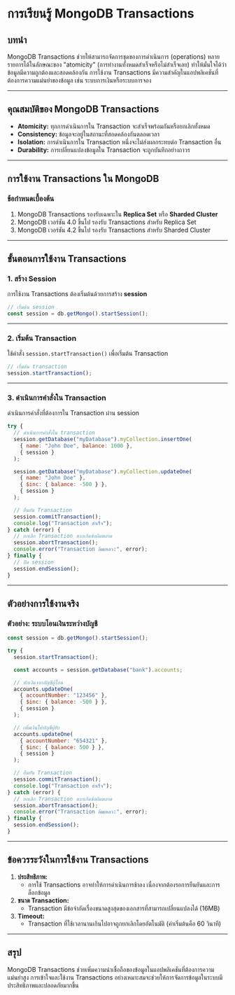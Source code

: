 # การเรียนรู้ MongoDB Transactions

## บทนำ
MongoDB Transactions ช่วยให้สามารถจัดการชุดของการดำเนินการ (operations) หลายรายการได้ในลักษณะของ "atomicity" (การทำงานทั้งหมดสำเร็จหรือไม่สำเร็จเลย) ทำให้มั่นใจได้ว่าข้อมูลมีความถูกต้องและสอดคล้องกัน การใช้งาน Transactions มีความสำคัญในแอปพลิเคชันที่ต้องการความแม่นยำของข้อมูล เช่น ระบบการเงินหรือระบบการจอง

---

## คุณสมบัติของ MongoDB Transactions
- **Atomicity:** ทุกการดำเนินการใน Transaction จะสำเร็จพร้อมกันหรือยกเลิกทั้งหมด
- **Consistency:** ข้อมูลจะอยู่ในสถานะที่สอดคล้องกันตลอดเวลา
- **Isolation:** การดำเนินการใน Transaction หนึ่งจะไม่ส่งผลกระทบต่อ Transaction อื่น
- **Durability:** การเปลี่ยนแปลงข้อมูลใน Transaction จะถูกบันทึกอย่างถาวร

---

## การใช้งาน Transactions ใน MongoDB

### ข้อกำหนดเบื้องต้น
1. MongoDB Transactions รองรับเฉพาะใน **Replica Set** หรือ **Sharded Cluster**
2. MongoDB เวอร์ชัน 4.0 ขึ้นไป รองรับ Transactions สำหรับ Replica Set
3. MongoDB เวอร์ชัน 4.2 ขึ้นไป รองรับ Transactions สำหรับ Sharded Cluster

---

## ขั้นตอนการใช้งาน Transactions

### 1. สร้าง Session
การใช้งาน Transactions ต้องเริ่มต้นด้วยการสร้าง **session**
```javascript
// เริ่มต้น session
const session = db.getMongo().startSession();
```

---

### 2. เริ่มต้น Transaction
ใช้คำสั่ง `session.startTransaction()` เพื่อเริ่มต้น Transaction
```javascript
// เริ่มต้น transaction
session.startTransaction();
```

---

### 3. ดำเนินการคำสั่งใน Transaction
ดำเนินการคำสั่งที่ต้องการใน Transaction ผ่าน session
```javascript
try {
  // ดำเนินการคำสั่งใน transaction
  session.getDatabase("myDatabase").myCollection.insertOne(
    { name: "John Doe", balance: 1000 },
    { session }
  );

  session.getDatabase("myDatabase").myCollection.updateOne(
    { name: "John Doe" },
    { $inc: { balance: -500 } },
    { session }
  );

  // ยืนยัน Transaction
  session.commitTransaction();
  console.log("Transaction สำเร็จ");
} catch (error) {
  // ยกเลิก Transaction หากเกิดข้อผิดพลาด
  session.abortTransaction();
  console.error("Transaction ล้มเหลว:", error);
} finally {
  // ปิด session
  session.endSession();
}
```

---

## ตัวอย่างการใช้งานจริง

### ตัวอย่าง: ระบบโอนเงินระหว่างบัญชี
```javascript
const session = db.getMongo().startSession();

try {
  session.startTransaction();

  const accounts = session.getDatabase("bank").accounts;

  // หักเงินจากบัญชีผู้โอน
  accounts.updateOne(
    { accountNumber: "123456" },
    { $inc: { balance: -500 } },
    { session }
  );

  // เพิ่มเงินให้บัญชีผู้รับ
  accounts.updateOne(
    { accountNumber: "654321" },
    { $inc: { balance: 500 } },
    { session }
  );

  // ยืนยัน Transaction
  session.commitTransaction();
  console.log("Transaction สำเร็จ");
} catch (error) {
  // ยกเลิก Transaction หากเกิดข้อผิดพลาด
  session.abortTransaction();
  console.error("Transaction ล้มเหลว:", error);
} finally {
  session.endSession();
}
```

---

## ข้อควรระวังในการใช้งาน Transactions
1. **ประสิทธิภาพ:**
   - การใช้ Transactions อาจทำให้การดำเนินการช้าลง เนื่องจากต้องรอการยืนยันและการล็อกข้อมูล
2. **ขนาด Transaction:**
   - Transaction มีข้อจำกัดเรื่องขนาดสูงสุดของเอกสารที่สามารถเปลี่ยนแปลงได้ (16MB)
3. **Timeout:**
   - Transaction ที่ใช้เวลานานเกินไปอาจถูกยกเลิกโดยอัตโนมัติ (ค่าเริ่มต้นคือ 60 วินาที)

---

## สรุป
MongoDB Transactions ช่วยเพิ่มความน่าเชื่อถือของข้อมูลในแอปพลิเคชันที่ต้องการความแม่นยำสูง การเข้าใจและใช้งาน Transactions อย่างเหมาะสมจะช่วยให้การจัดการข้อมูลในระบบมีประสิทธิภาพและปลอดภัยมากขึ้น